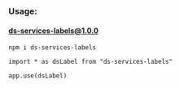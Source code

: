 ### Usage:

 #### ds-services-labels@1.0.0

`npm i ds-services-labels`

`import * as dsLabel from "ds-services-labels"`

`app.use(dsLabel)`